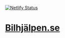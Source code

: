 [![Netlify Status](https://api.netlify.com/api/v1/badges/24f7aca5-cafe-40c6-8fd6-93e15085329f/deploy-status)](https://app.netlify.com/sites/carpicker/deploys)


# [Bilhjälpen.se](https://www.bilhjälpen.se)
